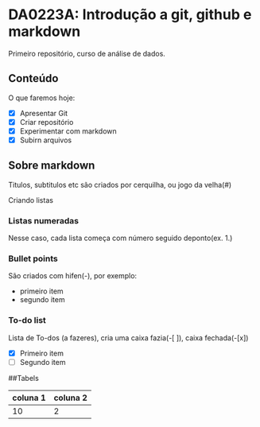 # DA0223A:  Introdução a git, github e markdown
Primeiro repositório, curso de análise de dados.

## Conteúdo
O que faremos hoje:

- [x] Apresentar Git
- [x] Criar repositório
- [x] Experimentar com markdown
- [x] Subirn arquivos

## Sobre markdown
Titulos, subtitulos etc são criados por cerquilha, ou jogo da velha(#)

Criando listas
### Listas numeradas
Nesse caso, cada lista começa com número seguido deponto(ex. 1.)

### Bullet points
São criados com hifen(-), por exemplo:
- primeiro item
- segundo item

### To-do list
Lista de To-dos (a fazeres), cria uma caixa fazia(-[ ]), caixa fechada(-[x])
- [x] Primeiro item
- [ ] Segundo item

##Tabels

|coluna 1|coluna 2|
|------|------|
|10|2|

